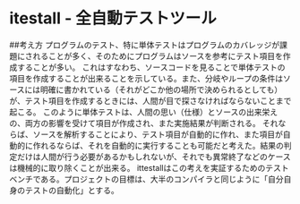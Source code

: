 # itestall - 全自動テストツール
##考え方
プログラムのテスト、特に単体テストはプログラムのカバレッジが課題にされることが多く、そのためにプログラムはソースを参考にテスト項目を作成することが多い。
これはすなわち、ソースコードを見ることで単体テストの項目を作成することが出来ることを示している。また、分岐やループの条件はソースには明確に書かれている（それがどこか他の場所で決められるとしても）が、テスト項目を作成するときには、人間が目で探さなければならないことまで起こる。
このように単体テストは、人間の思い（仕様）とソースの出来栄えの、両方の影響を受けて項目が作成され、また実施結果が判断される。
それならば、ソースを解析することにより、テスト項目が自動的に作れ、また項目が自動的に作れるならば、それを自動的に実行することも可能だと考えた。結果の判定だけは人間が行う必要があるかもしれないが、それでも異常終了などのケースは機械的に取り除くことが出来る。
ittestallはこの考えを実証するためのテストベンチである。プロジェクトの目標は、大半のコンパイラと同じように「自分自身のテストの自動化」とする。

